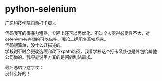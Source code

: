 # python-selenium
广东科技学院自动打卡脚本  

代码我写的很暴力粗俗，实际上还可以再优化。不过个人觉得必要性不大，对selenium有兴趣的可以借鉴，理论上适用各高校场景。<br>
代码很简单，没什么好描述的。  
学校时不时会更改选项和改下xpath路径，我看学校这个打卡系统也是外包给其他公司做的。我只能说甲方真的是闲的乱贴需求。  

最后总结下这学校：  
没什么好的！
